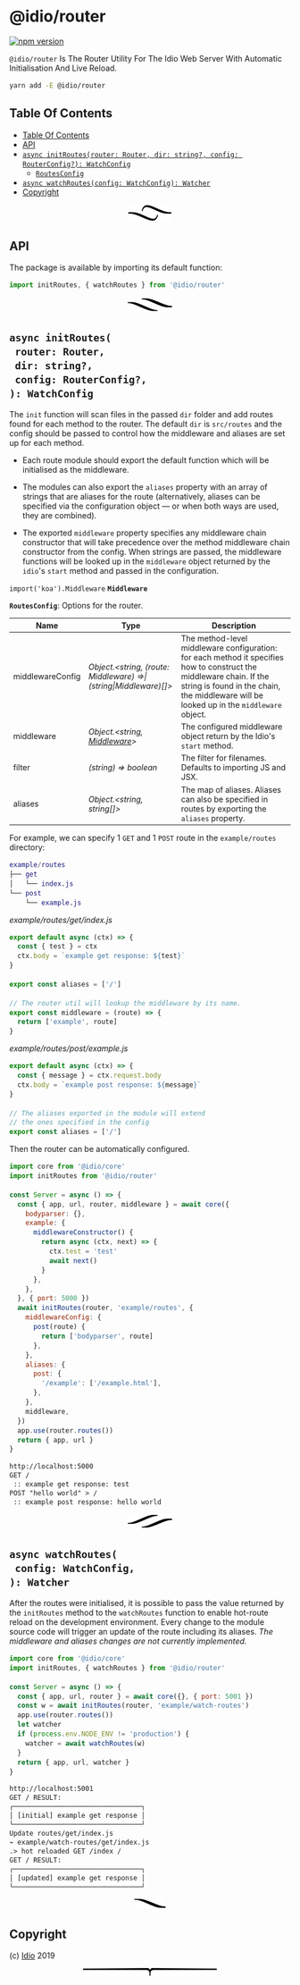 # @idio/router

[![npm version](https://badge.fury.io/js/%40idio%2Frouter.svg)](https://npmjs.org/package/@idio/router)

`@idio/router` Is The Router Utility For The Idio Web Server With Automatic Initialisation And Live Reload.

```sh
yarn add -E @idio/router
```

## Table Of Contents

- [Table Of Contents](#table-of-contents)
- [API](#api)
- [`async initRoutes(router: Router, dir: string?, config: RouterConfig?): WatchConfig`](#async-initroutesrouter-routerdir-stringconfig-routerconfig-watchconfig)
  * [`RoutesConfig`](#type-routesconfig)
- [`async watchRoutes(config: WatchConfig): Watcher`](#async-watchroutesconfig-watchconfig-watcher)
- [Copyright](#copyright)

<p align="center"><a href="#table-of-contents"><img src=".documentary/section-breaks/0.svg?sanitize=true"></a></p>

## API

The package is available by importing its default function:

```js
import initRoutes, { watchRoutes } from '@idio/router'
```

<p align="center"><a href="#table-of-contents"><img src=".documentary/section-breaks/1.svg?sanitize=true"></a></p>

## `async initRoutes(`<br/>&nbsp;&nbsp;`router: Router,`<br/>&nbsp;&nbsp;`dir: string?,`<br/>&nbsp;&nbsp;`config: RouterConfig?,`<br/>`): WatchConfig`

The `init` function will scan files in the passed `dir` folder and add routes found for each method to the router. The default `dir` is `src/routes` and the config should be passed to control how the middleware and aliases are set up for each method.

* Each route module should export the default function which will be initialised as the middleware.

* The modules can also export the `aliases` property with an array of strings that are aliases for the route (alternatively, aliases can be specified via the configuration object &mdash; or when both ways are used, they are combined).

* The exported `middleware` property specifies any middleware chain constructor that will take precedence over the method middleware chain constructor from the config. When strings are passed, the middleware functions will be looked up in the `middleware` object returned by the `idio`'s `start` method and passed in the configuration.

`import('koa').Middleware` __<a name="type-middleware">`Middleware`</a>__

__<a name="type-routesconfig">`RoutesConfig`</a>__: Options for the router.

|       Name       |                                   Type                                   |                                                                                                   Description                                                                                                    |
| ---------------- | ------------------------------------------------------------------------ | ---------------------------------------------------------------------------------------------------------------------------------------------------------------------------------------------------------------- |
| middlewareConfig | _Object.&lt;string, (route: Middleware) =&gt;\| (string\|Middleware)[]>_ | The method-level middleware configuration: for each method it specifies how to construct the middleware chain. If the string is found in the chain, the middleware will be looked up in the `middleware` object. |
| middleware       | _Object.&lt;string, [Middleware](#type-middleware)&gt;_                  | The configured middleware object return by the Idio's `start` method.                                                                                                                                            |
| filter           | _(string) =&gt; boolean_                                                 | The filter for filenames. Defaults to importing JS and JSX.                                                                                                                                                      |
| aliases          | _Object.&lt;string, string[]&gt;_                                        | The map of aliases. Aliases can also be specified in routes by exporting the `aliases` property.                                                                                                                 |

For example, we can specify 1 `GET` and 1 `POST` route in the `example/routes` directory:

```m
example/routes
├── get
│   └── index.js
└── post
    └── example.js
```

*example/routes/get/index.js*
```js
export default async (ctx) => {
  const { test } = ctx
  ctx.body = `example get response: ${test}`
}

export const aliases = ['/']

// The router util will lookup the middleware by its name.
export const middleware = (route) => {
  return ['example', route]
}
```
*example/routes/post/example.js*
```js
export default async (ctx) => {
  const { message } = ctx.request.body
  ctx.body = `example post response: ${message}`
}

// The aliases exported in the module will extend
// the ones specified in the config
export const aliases = ['/']
```

Then the router can be automatically configured.

```js
import core from '@idio/core'
import initRoutes from '@idio/router'

const Server = async () => {
  const { app, url, router, middleware } = await core({
    bodyparser: {},
    example: {
      middlewareConstructor() {
        return async (ctx, next) => {
          ctx.test = 'test'
          await next()
        }
      },
    },
  }, { port: 5000 })
  await initRoutes(router, 'example/routes', {
    middlewareConfig: {
      post(route) {
        return ['bodyparser', route]
      },
    },
    aliases: {
      post: {
        '/example': ['/example.html'],
      },
    },
    middleware,
  })
  app.use(router.routes())
  return { app, url }
}
```
```
http://localhost:5000
GET /
 :: example get response: test
POST "hello world" > / 
 :: example post response: hello world
```

<p align="center"><a href="#table-of-contents"><img src=".documentary/section-breaks/2.svg?sanitize=true"></a></p>

## `async watchRoutes(`<br/>&nbsp;&nbsp;`config: WatchConfig,`<br/>`): Watcher`

After the routes were initialised, it is possible to pass the value returned by the `initRoutes` method to the `watchRoutes` function to enable hot-route reload on the development environment. Every change to the module source code will trigger an update of the route including its aliases. *The middleware and aliases changes are not currently implemented.*

```js
import core from '@idio/core'
import initRoutes, { watchRoutes } from '@idio/router'

const Server = async () => {
  const { app, url, router } = await core({}, { port: 5001 })
  const w = await initRoutes(router, 'example/watch-routes')
  app.use(router.routes())
  let watcher
  if (process.env.NODE_ENV != 'production') {
    watcher = await watchRoutes(w)
  }
  return { app, url, watcher }
}
```
```
http://localhost:5001
GET / RESULT:
┌────────────────────────────────┐
│ [initial] example get response │
└────────────────────────────────┘
Update routes/get/index.js
⌁ example/watch-routes/get/index.js
.> hot reloaded GET /index /
GET / RESULT:
┌────────────────────────────────┐
│ [updated] example get response │
└────────────────────────────────┘
```

<p align="center"><a href="#table-of-contents"><img src=".documentary/section-breaks/3.svg?sanitize=true"></a></p>

## Copyright

(c) [Idio][1] 2019

[1]: https://idio.cc

<p align="center"><a href="#table-of-contents"><img src=".documentary/section-breaks/-1.svg?sanitize=true"></a></p>